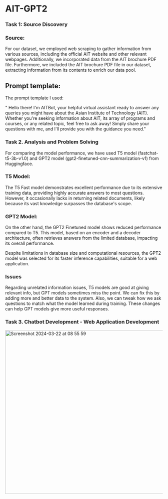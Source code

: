 # AIT-GPT2

### Task 1: Source Discovery <br>

### Source: 

For our dataset, we employed web scraping to gather information from various sources, including the official AIT website and other relevant webpages. Additionally, we incorporated data from the AIT brochure PDF file. Furthermore, we included the AIT brochure PDF file in our dataset, extracting information from its contents to enrich our data pool.

## Prompt template: 

The prompt template I used:

"   Hello there! I'm AITBot, your helpful virtual assistant ready to answer any queries
    you might have about the Asian Institute of Technology (AIT).
    Whether you're seeking information about AIT, its array of programs and courses,
    or any related topic, feel free to ask away!
    Simply share your questions with me,
    and I'll provide you with the guidance you need."

### Task 2. Analysis and Problem Solving

For comparing the model performance, we have used T5 model (fastchat-t5-3b-v1.0) and GPT2 model (gpt2-finetuned-cnn-summarization-v1) from Huggingface.

### T5 Model:

The T5 Fast model demonstrates excellent performance due to its extensive training data, providing highly accurate answers to most questions. However, it occasionally lacks in returning related documents, likely because its vast knowledge surpasses the database's scope. 

### GPT2 Model:

On the other hand, the GPT2 Finetuned model shows reduced performance compared to T5. This model, based on an encoder and a decoder architecture, often retrieves answers from the limited database, impacting its overall performance. 

Despite limitations in database size and computational resources, the GPT2 model was selected for its faster inference capabilities, suitable for a web application. 

### Issues

Regarding unrelated information issues,  T5 models are good at giving relevant info, but GPT models sometimes miss the point. We can fix this by adding more and better data to the system. Also, we can tweak how we ask questions to match what the model learned during training. These changes can help GPT models give more useful responses.

### Task 3. Chatbot Development - Web Application Development

<img width="522" alt="Screenshot 2024-03-22 at 08 55 59" src="https://github.com/ashmita-5/Assignment-7----AIT-GPT/assets/32629216/fa06129e-541e-4c2e-8ee0-f4f92e4698bc">

